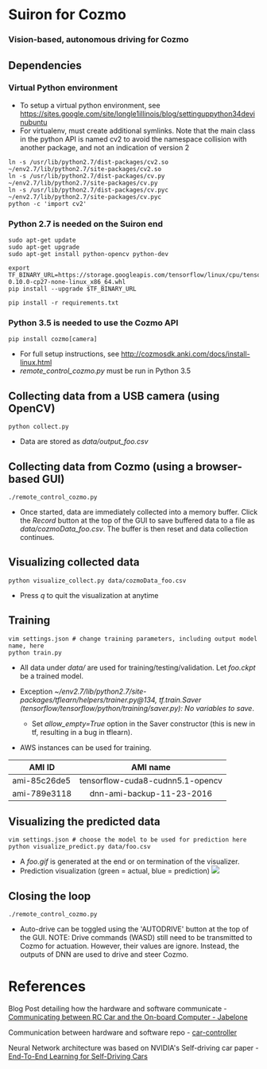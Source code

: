 # Suiron for Cozmo
### Vision-based, autonomous driving for Cozmo

<!--
### Click the video below to see it in action!
[![IMAGE ALT TEXT](http://img.youtube.com/vi/tFwCyHdAWf0/0.jpg)](https://youtu.be/tFwCyHdAWf0 "Machine Learning Car")
-->

## Dependencies

### Virtual Python environment
* To setup a virtual python environment, see https://sites.google.com/site/longle1illinois/blog/settinguppython34devinubuntu
* For virtualenv, must create additional symlinks. Note that the main class in the python API is named cv2 to avoid the namespace collision with another package, and not an indication of version 2
```
ln -s /usr/lib/python2.7/dist-packages/cv2.so ~/env2.7/lib/python2.7/site-packages/cv2.so
ln -s /usr/lib/python2.7/dist-packages/cv.py ~/env2.7/lib/python2.7/site-packages/cv.py
ln -s /usr/lib/python2.7/dist-packages/cv.pyc ~/env2.7/lib/python2.7/site-packages/cv.pyc
python -c 'import cv2'
```

### __Python 2.7__ is needed on the Suiron end
```
sudo apt-get update
sudo apt-get upgrade
sudo apt-get install python-opencv python-dev

export TF_BINARY_URL=https://storage.googleapis.com/tensorflow/linux/cpu/tensorflow-0.10.0-cp27-none-linux_x86_64.whl
pip install --upgrade $TF_BINARY_URL

pip install -r requirements.txt
```

### __Python 3.5__ is needed to use the Cozmo API
```
pip install cozmo[camera]
```
* For full setup instructions, see http://cozmosdk.anki.com/docs/install-linux.html
* *remote_control_cozmo.py* must be run in Python 3.5


## Collecting data from a USB camera (using OpenCV)
```
python collect.py
```
* Data are stored as *data/output_foo.csv*

## Collecting data from Cozmo (using a browser-based GUI)
```
./remote_control_cozmo.py
```
* Once started, data are immediately collected into a memory buffer. Click the *Record* button at the top of the GUI to save buffered data to a file as *data/cozmoData_foo.csv*. The buffer is then reset and data collection continues.


## Visualizing collected data
```
python visualize_collect.py data/cozmoData_foo.csv
```
* Press *q* to quit the visualization at anytime

## Training
```
vim settings.json # change training parameters, including output model name, here
python train.py
```
* All data under *data/* are used for training/testing/validation. Let *foo.ckpt* be a trained model.
* Exception *~/env2.7/lib/python2.7/site-packages/tflearn/helpers/trainer.py@134, tf.train.Saver (tensorflow/tensorflow/python/training/saver.py): No variables to save*. 
  * Set *allow_empty=True* option in the Saver constructor (this is new in tf, resulting in a bug in tflearn).
  
* AWS instances can be used for training.

| AMI ID        | AMI name      |
| ------------- |:-------------:|
| ami-85c26de5  | tensorflow-cuda8-cudnn5.1-opencv |
| ami-789e3118  | dnn-ami-backup-11-23-2016 |

## Visualizing the predicted data
```
vim settings.json # choose the model to be used for prediction here
python visualize_predict.py data/foo.csv
```
* A *foo.gif* is generated at the end or on termination of the visualizer.
* Prediction visualization (green = actual, blue = prediction)
![](https://github.com/long0612/suiron/blob/master/cozmoData_1.gif)


## Closing the loop
```
./remote_control_cozmo.py
```
* Auto-drive can be toggled using the 'AUTODRIVE' button at the top of the GUI. NOTE: Drive commands (WASD) still need to be transmitted to Cozmo for actuation. However, their values are ignore. Instead, the outputs of DNN are used to drive and steer Cozmo.

# References

Blog Post detailing how the hardware and software communicate - [Communicating between RC Car and the On-board Computer - Jabelone](http://jabelone.com.au/blog/make-autonomous-car-code-included/)

Communication between hardware and software repo - [car-controller](https://github.com/jabelone/car-controller)

Neural Network architecture was based on NVIDIA's Self-driving car paper - [End-To-End Learning for Self-Driving Cars](https://arxiv.org/pdf/1604.07316v1.pdf)
